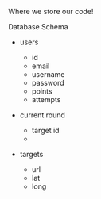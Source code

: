 Where we store our code!

Database Schema

+ users
    + id 
    + email
    + username
    + password
    + points
    + attempts
    
+ current round 
    + target id
    + 
    
+ targets 
    + url
    + lat
    + long
